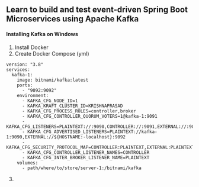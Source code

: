 ## Learn to build and test event-driven Spring Boot Microservices using Apache Kafka

#### Installing Kafka on Windows
1. Install Docker
2. Create Docker Compose (yml)
```
version: "3.8"
services:
  kafka-1:
    image: bitnami/kafka:latest
    ports:
      - "9092:9092"
    environment:
      - KAFKA_CFG_NODE_ID=1
      - KAFKA_KRAFT_CLUSTER_ID=KRISHNAPRASAD
      - KAFKA_CFG_PROCESS_ROLES=controller,broker
      - KAFKA_CFG_CONTROLLER_QUORUM_VOTERS=1@kafka-1:9091
      - KAFKA_CFG_LISTENERS=PLAINTEXT://:9090,CONTROLLER://:9091,EXTERNAL://:9092
      - KAFKA_CFG_ADVERTISED_LISTENERS=PLAINTEXT://kafka-1:9090,EXTERNAL://${HOSTNAME:-localhost}:9092
      - KAFKA_CFG_SECURITY_PROTOCOL_MAP=CONTROLLER:PLAINTEXT,EXTERNAL:PLAINTEXT,PLAINTEXT:PLAINTEXT
      - KAFKA_CFG_CONTROLLER_LISTENER_NAMES=CONTROLLER
      - KAFKA_CFG_INTER_BROKER_LISTENER_NAME=PLAINTEXT
    volumes:
      - path/where/to/store/server-1:/bitnami/kafka
```
3. 

